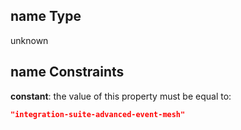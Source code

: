 ## name Type

unknown

## name Constraints

**constant**: the value of this property must be equal to:

```json
"integration-suite-advanced-event-mesh"
```
